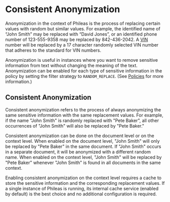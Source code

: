 # Consistent Anonymization

Anonymization in the context of Phileas is the process of replacing certain values with random but similar values. For
example, the identified name of “John Smith” may be replaced with “David Jones”, or an identified phone number of
123-555-9358 may be replaced by 842-436-2042. A [VIN](vins.md) number will be replaced by a 17 character randomly
selected VIN number that adheres to the standard for VIN numbers.

Anonymization is useful in instances where you want to remove sensitive information from text without changing the
meaning of the text. Anonymization can be enabled for each type of sensitive information in the policy by setting the
filter strategy to `RANDOM_REPLACE`. (See [Policies](policies_README.md) for more information.)

## Consistent Anonymization

Consistent anonymization refers to the process of always anonymizing the same sensitive information with the same
replacement values. For example, if the name "John Smith" is randomly replaced with "Pete Baker", all other occurrences
of "John Smith" will also be replaced by "Pete Baker."

Consistent anonymization can be done on the document level or on the context level. When enabled on the document
level, "John Smith" will only be replaced by "Pete Baker" in the same document. If "John Smith" occurs in a separate
 document, it will be anonymized with a different random name. When enabled on the context level, "John Smith" will be
replaced by "Pete Baker" whenever "John Smith" is found in all documents in the same context.

Enabling consistent anonymization on the context level requires a cache to store the sensitive information and the
corresponding replacement values. If a single instance of Phileas is running, its internal cache service (enabled by
default) is the best choice and no additional configuration is required.


